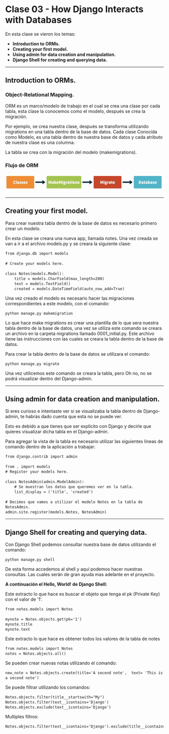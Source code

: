 # Clase 03 - How Django Interacts with Databases

En esta clase se vieron los temas:
* **Introduction to ORMs.**
* **Creating your first model.**
* **Using admin for data creation and manipulation.**
* **Django Shell for creating and querying data.**

***

## Introduction to ORMs.

### **Object-Relational Mapping.**

ORM es un marco/modelo de trabajo en el cual se crea una clase por cada tabla, esta clase la conocemos como el modelo, después se crea la migración.

Por ejemplo, se crea nuestra clase, después se transforma utilizando migrations en una tabla dentro de la base de datos. Cada clase Conocida como Modelo, es una tabla dentro de nuestra base de datos y cada atributo de nuestra clase es una columna.

La tabla se crea con la migración del modelo (makemigrations).

### Flujo de ORM

![Flujo de orm](/images/orm.png)

***

## Creating your first model.
Para crear nuestra tabla dentro de la base de datos es necesario primero crear un modelo.

En esta clase se creara una nueva app, llamada notes. Una vez creada se van a ir a el archivo models.py y se creara la siguiente clase:

    from django.db import models

    # Create your models here.

    class Notes(models.Model):
        title = models.CharField(max_length=200)
        text = models.TextField()
        created = models.DateTimeField(auto_now_add=True)
    

Una vez creado el modelo es necesario hacer las migraciones correspondientes a este modelo, con el comando:

    python manage.py makemigration

Lo que hace make migrations es crear una plantilla de lo que sera nuestra tabla dentro de la base de datos, una vez se utiliza este comando se creara un archivo en la carpeta migrations llamado 0001_initial.py. Este archivo tiene las instrucciones con las cuales se creara la tabla dentro de la base de datos.

Para crear la tabla dentro de la base de datos se utilizara el comando:

    python manage.py migrate

Una vez utilicemos este comando se creara la tabla, pero Oh no, no se podrá visualizar dentro del Django-admin.

***
## Using admin for data creation and manipulation.

Si eres curioso e intentaste ver si se visualizaba la tabla dentro de Django-admin, te habrás dado cuenta que esta no se puede ver.

Esto es debido a que tienes que ser explicito con Django y decirle que quieres visualizar dicha tabla en el Django-admin.

Para agregar la vista de la tabla es necesario utilizar las siguientes lineas de comando dentro de la aplicación a trabajar:

    from django.contrib import admin

    from . import models
    # Register your models here.

    class NotesAdmin(admin.ModelAdmin):
        # Se muestran los datos que queremos ver en la tabla.
        list_display = ('title', 'created')

    # Decimos que vamos a utilizar el modelo Notes en la tabla de NotesAdmin.
    admin.site.register(models.Notes, NotesAdmin)

***
## Django Shell for creating and querying data.

Con Django Shell podemos consultar nuestra base de datos utilizando el comando:

    python manage.py shell

De esta forma accedemos al shell y aquí podemos hacer nuestras consultas. Las cuales serán de gran ayuda mas adelante en el proyecto.

**A continuación el Hello, World! de Django Shell:**

Este extracto lo que hace es buscar el objeto que tenga el pk (Private Key) con el valor de '1'.


    from notes.models import Notes

    mynote = Notes.objects.get(pk='1')
    mynote.title
    mynote.text

Este extracto lo que hace es obtener todos los valores de la tabla de notes

    from notes.models import Notes
    notes = Notes.objects.all()

Se pueden crear nuevas notas utilizando el comando:

    new_note = Notes.objects.create(title='A second note',  text= 'This is a second note')


Se puede filtrar utilizando los comandos:

    Notes.objects.filter(title__startswith="My")
    Notes.objects.filter(text__icontains='Django')
    Notes.objects.exclude(text__icontains='Django')

Multiples filtros:

    Notes.objects.filter(text__icontains='Django').exclude(title__icontains='Django')